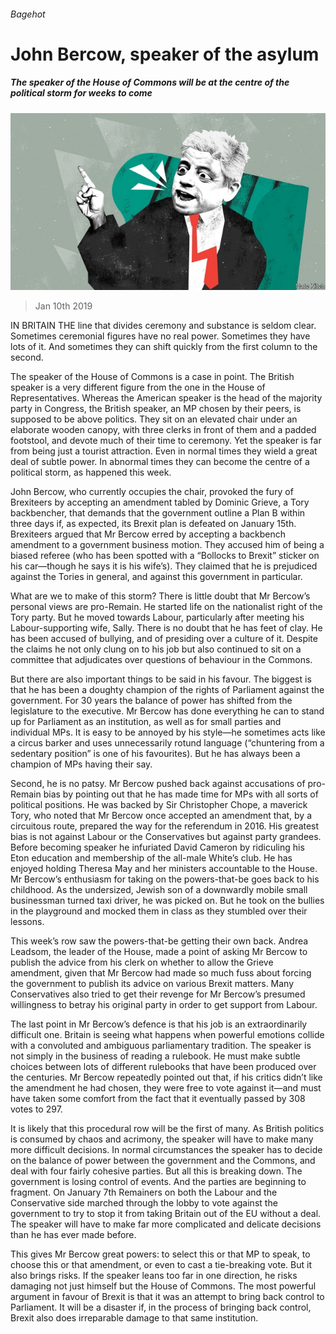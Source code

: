 ###### Bagehot

# John Bercow, speaker of the asylum 

##### The speaker of the House of Commons will be at the centre of the political storm for weeks to come 

![image](images/20190112_brd000.jpg) 

> Jan 10th 2019 

 

IN BRITAIN THE line that divides ceremony and substance is seldom clear. Sometimes ceremonial figures have no real power. Sometimes they have lots of it. And sometimes they can shift quickly from the first column to the second. 

The speaker of the House of Commons is a case in point. The British speaker is a very different figure from the one in the House of Representatives. Whereas the American speaker is the head of the majority party in Congress, the British speaker, an MP chosen by their peers, is supposed to be above politics. They sit on an elevated chair under an elaborate wooden canopy, with three clerks in front of them and a padded footstool, and devote much of their time to ceremony. Yet the speaker is far from being just a tourist attraction. Even in normal times they wield a great deal of subtle power. In abnormal times they can become the centre of a political storm, as happened this week. 

John Bercow, who currently occupies the chair, provoked the fury of Brexiteers by accepting an amendment tabled by Dominic Grieve, a Tory backbencher, that demands that the government outline a Plan B within three days if, as expected, its Brexit plan is defeated on January 15th. Brexiteers argued that Mr Bercow erred by accepting a backbench amendment to a government business motion. They accused him of being a biased referee (who has been spotted with a “Bollocks to Brexit” sticker on his car—though he says it is his wife’s). They claimed that he is prejudiced against the Tories in general, and against this government in particular. 

What are we to make of this storm? There is little doubt that Mr Bercow’s personal views are pro-Remain. He started life on the nationalist right of the Tory party. But he moved towards Labour, particularly after meeting his Labour-supporting wife, Sally. There is no doubt that he has feet of clay. He has been accused of bullying, and of presiding over a culture of it. Despite the claims he not only clung on to his job but also continued to sit on a committee that adjudicates over questions of behaviour in the Commons. 

But there are also important things to be said in his favour. The biggest is that he has been a doughty champion of the rights of Parliament against the government. For 30 years the balance of power has shifted from the legislature to the executive. Mr Bercow has done everything he can to stand up for Parliament as an institution, as well as for small parties and individual MPs. It is easy to be annoyed by his style—he sometimes acts like a circus barker and uses unnecessarily rotund language (“chuntering from a sedentary position” is one of his favourites). But he has always been a champion of MPs having their say. 

Second, he is no patsy. Mr Bercow pushed back against accusations of pro-Remain bias by pointing out that he has made time for MPs with all sorts of political positions. He was backed by Sir Christopher Chope, a maverick Tory, who noted that Mr Bercow once accepted an amendment that, by a circuitous route, prepared the way for the referendum in 2016. His greatest bias is not against Labour or the Conservatives but against party grandees. Before becoming speaker he infuriated David Cameron by ridiculing his Eton education and membership of the all-male White’s club. He has enjoyed holding Theresa May and her ministers accountable to the House. Mr Bercow’s enthusiasm for taking on the powers-that-be goes back to his childhood. As the undersized, Jewish son of a downwardly mobile small businessman turned taxi driver, he was picked on. But he took on the bullies in the playground and mocked them in class as they stumbled over their lessons. 

This week’s row saw the powers-that-be getting their own back. Andrea Leadsom, the leader of the House, made a point of asking Mr Bercow to publish the advice from his clerk on whether to allow the Grieve amendment, given that Mr Bercow had made so much fuss about forcing the government to publish its advice on various Brexit matters. Many Conservatives also tried to get their revenge for Mr Bercow’s presumed willingness to betray his original party in order to get support from Labour. 

The last point in Mr Bercow’s defence is that his job is an extraordinarily difficult one. Britain is seeing what happens when powerful emotions collide with a convoluted and ambiguous parliamentary tradition. The speaker is not simply in the business of reading a rulebook. He must make subtle choices between lots of different rulebooks that have been produced over the centuries. Mr Bercow repeatedly pointed out that, if his critics didn’t like the amendment he had chosen, they were free to vote against it—and must have taken some comfort from the fact that it eventually passed by 308 votes to 297. 

It is likely that this procedural row will be the first of many. As British politics is consumed by chaos and acrimony, the speaker will have to make many more difficult decisions. In normal circumstances the speaker has to decide on the balance of power between the government and the Commons, and deal with four fairly cohesive parties. But all this is breaking down. The government is losing control of events. And the parties are beginning to fragment. On January 7th Remainers on both the Labour and the Conservative side marched through the lobby to vote against the government to try to stop it from taking Britain out of the EU without a deal. The speaker will have to make far more complicated and delicate decisions than he has ever made before. 

This gives Mr Bercow great powers: to select this or that MP to speak, to choose this or that amendment, or even to cast a tie-breaking vote. But it also brings risks. If the speaker leans too far in one direction, he risks damaging not just himself but the House of Commons. The most powerful argument in favour of Brexit is that it was an attempt to bring back control to Parliament. It will be a disaster if, in the process of bringing back control, Brexit also does irreparable damage to that same institution. 

